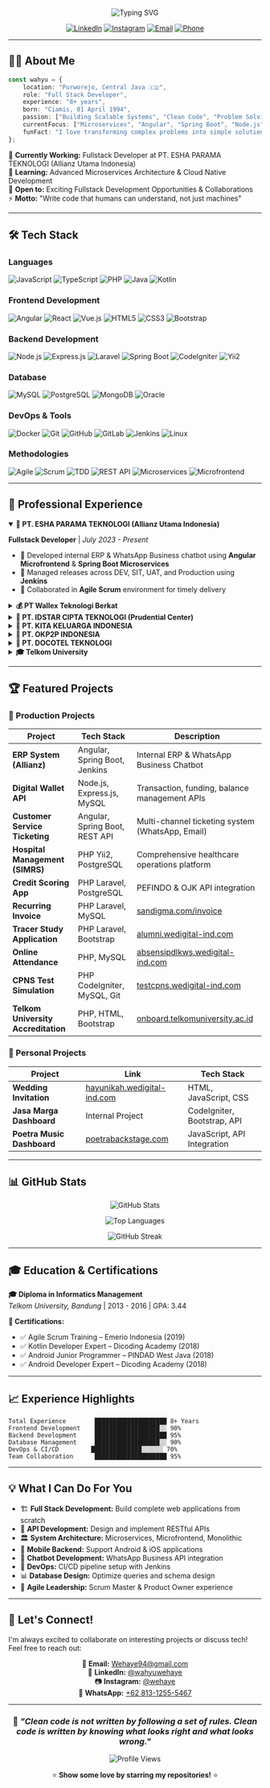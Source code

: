 <div align="center">
  <img src="https://readme-typing-svg.herokuapp.com?font=Fira+Code&size=32&duration=2800&pause=2000&color=01A6F7&center=true&vlines=true&width=940&lines=Hi+%F0%9F%91%8B+I'm+Wahyu+Saepuloh;Full+Stack+Developer+%F0%9F%92%BB;8%2B+Years+of+Experience+%F0%9F%9A%80" alt="Typing SVG" />
</div>

<div align="center">
  
  [![LinkedIn](https://img.shields.io/badge/LinkedIn-wahyuwehaye-0077B5?style=for-the-badge&logo=linkedin&logoColor=white)](https://linkedin.com/in/wahyuwehaye)
  [![Instagram](https://img.shields.io/badge/Instagram-wehaye-E4405F?style=for-the-badge&logo=instagram&logoColor=white)](https://instagram.com/wehaye)
  [![Email](https://img.shields.io/badge/Email-Wehaye94@gmail.com-D14836?style=for-the-badge&logo=gmail&logoColor=white)](mailto:Wehaye94@gmail.com)
  [![Phone](https://img.shields.io/badge/Phone-%2B62%208131%202555%20467-25D366?style=for-the-badge&logo=whatsapp&logoColor=white)](tel:+6281312555467)
  
</div>

---

## 👨‍💻 About Me

```typescript
const wahyu = {
    location: "Purworejo, Central Java 🇮🇩",
    role: "Full Stack Developer",
    experience: "8+ years",
    born: "Ciamis, 01 April 1994",
    passion: ["Building Scalable Systems", "Clean Code", "Problem Solving"],
    currentFocus: ["Microservices", "Angular", "Spring Boot", "Node.js"],
    funFact: "I love transforming complex problems into simple solutions ✨"
};
```

🔭 **Currently Working:** Fullstack Developer at PT. ESHA PARAMA TEKNOLOGI (Allianz Utama Indonesia)  
🌱 **Learning:** Advanced Microservices Architecture & Cloud Native Development  
💼 **Open to:** Exciting Fullstack Development Opportunities & Collaborations  
⚡ **Motto:** "Write code that humans can understand, not just machines"

---

## 🛠️ Tech Stack

### **Languages**
![JavaScript](https://img.shields.io/badge/JavaScript-Expert-F7DF1E?style=flat-square&logo=javascript&logoColor=black)
![TypeScript](https://img.shields.io/badge/TypeScript-Expert-3178C6?style=flat-square&logo=typescript&logoColor=white)
![PHP](https://img.shields.io/badge/PHP-Expert-777BB4?style=flat-square&logo=php&logoColor=white)
![Java](https://img.shields.io/badge/Java-Medium-007396?style=flat-square&logo=java&logoColor=white)
![Kotlin](https://img.shields.io/badge/Kotlin-Basic-7F52FF?style=flat-square&logo=kotlin&logoColor=white)

### **Frontend Development**
![Angular](https://img.shields.io/badge/Angular-Expert-DD0031?style=flat-square&logo=angular&logoColor=white)
![React](https://img.shields.io/badge/React-Basic-61DAFB?style=flat-square&logo=react&logoColor=black)
![Vue.js](https://img.shields.io/badge/Vue.js-Basic-4FC08D?style=flat-square&logo=vue.js&logoColor=white)
![HTML5](https://img.shields.io/badge/HTML5-Expert-E34F26?style=flat-square&logo=html5&logoColor=white)
![CSS3](https://img.shields.io/badge/CSS3-Expert-1572B6?style=flat-square&logo=css3&logoColor=white)
![Bootstrap](https://img.shields.io/badge/Bootstrap-Expert-7952B3?style=flat-square&logo=bootstrap&logoColor=white)

### **Backend Development**
![Node.js](https://img.shields.io/badge/Node.js-Expert-339933?style=flat-square&logo=node.js&logoColor=white)
![Express.js](https://img.shields.io/badge/Express.js-Expert-000000?style=flat-square&logo=express&logoColor=white)
![Laravel](https://img.shields.io/badge/Laravel-Expert-FF2D20?style=flat-square&logo=laravel&logoColor=white)
![Spring Boot](https://img.shields.io/badge/Spring_Boot-Medium-6DB33F?style=flat-square&logo=spring-boot&logoColor=white)
![CodeIgniter](https://img.shields.io/badge/CodeIgniter-Expert-EF4223?style=flat-square&logo=codeigniter&logoColor=white)
![Yii2](https://img.shields.io/badge/Yii2-Expert-0066A6?style=flat-square&logo=yii&logoColor=white)

### **Database**
![MySQL](https://img.shields.io/badge/MySQL-Expert-4479A1?style=flat-square&logo=mysql&logoColor=white)
![PostgreSQL](https://img.shields.io/badge/PostgreSQL-Expert-336791?style=flat-square&logo=postgresql&logoColor=white)
![MongoDB](https://img.shields.io/badge/MongoDB-Medium-47A248?style=flat-square&logo=mongodb&logoColor=white)
![Oracle](https://img.shields.io/badge/Oracle-Expert-F80000?style=flat-square&logo=oracle&logoColor=white)

### **DevOps & Tools**
![Docker](https://img.shields.io/badge/Docker-Medium-2496ED?style=flat-square&logo=docker&logoColor=white)
![Git](https://img.shields.io/badge/Git-Expert-F05032?style=flat-square&logo=git&logoColor=white)
![GitHub](https://img.shields.io/badge/GitHub-Expert-181717?style=flat-square&logo=github&logoColor=white)
![GitLab](https://img.shields.io/badge/GitLab-Expert-FCA121?style=flat-square&logo=gitlab&logoColor=white)
![Jenkins](https://img.shields.io/badge/Jenkins-Medium-D24939?style=flat-square&logo=jenkins&logoColor=white)
![Linux](https://img.shields.io/badge/Linux-Medium-FCC624?style=flat-square&logo=linux&logoColor=black)

### **Methodologies**
![Agile](https://img.shields.io/badge/Agile-Expert-009FDA?style=flat-square&logo=agile&logoColor=white)
![Scrum](https://img.shields.io/badge/Scrum-Expert-6DB33F?style=flat-square&logo=scrum&logoColor=white)
![TDD](https://img.shields.io/badge/TDD-Medium-E34F26?style=flat-square&logo=testing-library&logoColor=white)
![REST API](https://img.shields.io/badge/REST_API-Expert-009688?style=flat-square&logo=api&logoColor=white)
![Microservices](https://img.shields.io/badge/Microservices-Medium-1572B6?style=flat-square&logo=micro&logoColor=white)
![Microfrontend](https://img.shields.io/badge/Microfrontend-Medium-DD0031?style=flat-square&logo=angular&logoColor=white)

---

## 💼 Professional Experience

<details open>
<summary><b>🏢 PT. ESHA PARAMA TEKNOLOGI (Allianz Utama Indonesia)</b></summary>

**Fullstack Developer** | *July 2023 - Present*

- 🚀 Developed internal ERP & WhatsApp Business chatbot using **Angular Microfrontend** & **Spring Boot Microservices**
- 🔧 Managed releases across DEV, SIT, UAT, and Production using **Jenkins**
- 🤝 Collaborated in **Agile Scrum** environment for timely delivery

</details>

<details>
<summary><b>💰 PT Wallex Teknologi Berkat</b></summary>

**Fullstack Developer (Part-Time Remote)** | *August 2023 - August 2024*

- 💳 Built digital wallet & cross-border transfer APIs with **Node.js & Express.js**
- 📊 Optimized **MySQL** databases for enhanced performance
- ⚙️ CI/CD management using **Jenkins**

</details>

<details>
<summary><b>🏢 PT. IDSTAR CIPTA TEKNOLOGI (Prudential Center)</b></summary>

**Fullstack Developer** | *August 2021 - August 2023*

- 🎫 Developed ERP-based customer service ticketing system (WhatsApp & Email integration)
- 🔨 Built with **Angular TypeScript** & **Java Spring Boot**
- 🔄 Designed RESTful APIs for real-time ticket processing

</details>

<details>
<summary><b>👶 PT. KITA KELUARGA INDONESIA</b></summary>

**Fullstack Developer (Part-Time Remote)** | *August 2022 - February 2023*

- 📱 Supported mobile app backend using **PHP Laravel**
- 📊 Built admin dashboard for content management
- 🗄️ Database management using **MySQL**

</details>

<details>
<summary><b>💸 PT. OKP2P INDONESIA</b></summary>

**IT Developer** | *November 2020 - August 2021*

- 💯 Built credit scoring application integrating **PEFINDO & OJK APIs**
- ⚙️ Developed backend with **PHP Laravel & PostgreSQL**
- 🆘 Provided IT Helpdesk support

</details>

<details>
<summary><b>🏥 PT. DOCOTEL TEKNOLOGI</b></summary>

**Web Developer** | *July 2019 - November 2020*

- 🏥 Worked on Hospital Management System (SIMRS)
- 🔧 Developed features using **PHP Yii2 & PostgreSQL**
- 🤝 Collaborated in **Agile Scrum** team

</details>

<details>
<summary><b>🎓 Telkom University</b></summary>

**Full Stack Developer** | *October 2016 - June 2019*

- 📚 Independently developed 5+ web applications for internal processes
- 🔨 Built with **PHP CodeIgniter & MySQL**
- 📋 Created accreditation management & document handling systems

</details>

---

## 🏆 Featured Projects

### 🌟 Production Projects

| Project | Tech Stack | Description |
|---------|------------|-------------|
| **ERP System (Allianz)** | Angular, Spring Boot, Jenkins | Internal ERP & WhatsApp Business Chatbot |
| **Digital Wallet API** | Node.js, Express.js, MySQL | Transaction, funding, balance management APIs |
| **Customer Service Ticketing** | Angular, Spring Boot, REST API | Multi-channel ticketing system (WhatsApp, Email) |
| **Hospital Management (SIMRS)** | PHP Yii2, PostgreSQL | Comprehensive healthcare operations platform |
| **Credit Scoring App** | PHP Laravel, PostgreSQL | PEFINDO & OJK API integration |
| **Recurring Invoice** | PHP Laravel, MySQL | [sandigma.com/invoice](https://sandigma.com/invoice) |
| **Tracer Study Application** | PHP Laravel, Bootstrap | [alumni.wedigital-ind.com](http://alumni.wedigital-ind.com/) |
| **Online Attendance** | PHP, MySQL | [absensipdlkws.wedigital-ind.com](https://absensipdlkws.wedigital-ind.com/) |
| **CPNS Test Simulation** | PHP CodeIgniter, MySQL, Git | [testcpns.wedigital-ind.com](https://testcpns.wedigital-ind.com/) |
| **Telkom University Accreditation** | PHP, HTML, Bootstrap | [onboard.telkomuniversity.ac.id](https://onboard.telkomuniversity.ac.id/) |

### 🎨 Personal Projects

| Project | Link | Tech Stack |
|---------|------|------------|
| **Wedding Invitation** | [hayunikah.wedigital-ind.com](http://hayunikah.wedigital-ind.com/) | HTML, JavaScript, CSS |
| **Jasa Marga Dashboard** | Internal Project | CodeIgniter, Bootstrap, API |
| **Poetra Music Dashboard** | [poetrabackstage.com](http://poetrabackstage.com/) | JavaScript, API Integration |

---

## 📊 GitHub Stats

<div align="center">
  
  ![GitHub Stats](https://github-readme-stats.vercel.app/api?username=wahyuwehaye&show_icons=true&theme=tokyonight&hide_border=true&count_private=true)
  
  ![Top Languages](https://github-readme-stats.vercel.app/api/top-langs/?username=wahyuwehaye&layout=compact&theme=tokyonight&hide_border=true&langs_count=8)
  
  ![GitHub Streak](https://github-readme-streak-stats.herokuapp.com/?user=wahyuwehaye&theme=tokyonight&hide_border=true)

</div>

---

## 🎓 Education & Certifications

**🎓 Diploma in Informatics Management**  
*Telkom University, Bandung* | 2013 - 2016 | GPA: 3.44

**📜 Certifications:**
- ✅ Agile Scrum Training – Emerio Indonesia (2019)
- ✅ Kotlin Developer Expert – Dicoding Academy (2018)
- ✅ Android Junior Programmer – PINDAD West Java (2018)
- ✅ Android Developer Expert – Dicoding Academy (2018)

---

## 📈 Experience Highlights

```text
Total Experience        ████████████████████ 8+ Years
Frontend Development    ██████████████████░░ 90%
Backend Development     ████████████████████ 95%
Database Management     ██████████████████░░ 90%
DevOps & CI/CD         ██████████████░░░░░░ 70%
Team Collaboration      ████████████████████ 95%
```

---

## 💡 What I Can Do For You

- 🏗️ **Full Stack Development:** Build complete web applications from scratch
- 🔌 **API Development:** Design and implement RESTful APIs
- 🏛️ **System Architecture:** Microservices, Microfrontend, Monolithic
- 📱 **Mobile Backend:** Support Android & iOS applications
- 🤖 **Chatbot Development:** WhatsApp Business API integration
- 🔄 **DevOps:** CI/CD pipeline setup with Jenkins
- 📊 **Database Design:** Optimize queries and schema design
- 👥 **Agile Leadership:** Scrum Master & Product Owner experience

---

## 🤝 Let's Connect!

I'm always excited to collaborate on interesting projects or discuss tech! Feel free to reach out:

<div align="center">
  
  📧 **Email:** [Wehaye94@gmail.com](mailto:Wehaye94@gmail.com)  
  💼 **LinkedIn:** [@wahyuwehaye](https://linkedin.com/in/wahyuwehaye)  
  📷 **Instagram:** [@wehaye](https://instagram.com/wehaye)  
  📱 **WhatsApp:** [+62 813-1255-5467](https://wa.me/6281312555467)  
  
</div>

---

<div align="center">
  
  ### 💭 *"Clean code is not written by following a set of rules. Clean code is written by knowing what looks right and what looks wrong."*
  
  ![Profile Views](https://komarev.com/ghpvc/?username=wahyuwehaye&color=blueviolet&style=flat-square&label=Profile+Views)
  
  ⭐ **Show some love by starring my repositories!** ⭐
  
</div>
